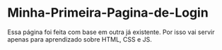 # Minha-Primeira-Pagina-de-Login
Essa página foi feita com base em outra já existente. Por isso vai servir apenas para aprendizado sobre HTML, CSS e JS.

